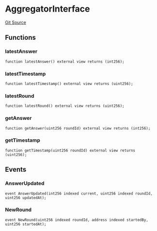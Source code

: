 # AggregatorInterface
[Git Source](https://github.com/larrythecucumber321/protocol/blob/0e60393685a4ae7994ac986273cdfa4cf9c069ed/contracts/plugins/mocks/EACAggregatorProxyMock.sol)


## Functions
### latestAnswer


```solidity
function latestAnswer() external view returns (int256);
```

### latestTimestamp


```solidity
function latestTimestamp() external view returns (uint256);
```

### latestRound


```solidity
function latestRound() external view returns (uint256);
```

### getAnswer


```solidity
function getAnswer(uint256 roundId) external view returns (int256);
```

### getTimestamp


```solidity
function getTimestamp(uint256 roundId) external view returns (uint256);
```

## Events
### AnswerUpdated

```solidity
event AnswerUpdated(int256 indexed current, uint256 indexed roundId, uint256 updatedAt);
```

### NewRound

```solidity
event NewRound(uint256 indexed roundId, address indexed startedBy, uint256 startedAt);
```

